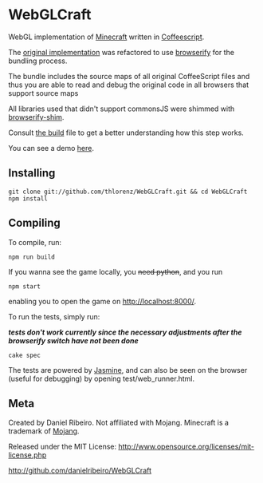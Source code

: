 WebGLCraft
==============

WebGL implementation of [Minecraft](http://www.minecraft.net/) written in [Coffeescript](http://jashkenas.github.com/coffee-script/).

The [original implementation](http://github.com/danielribeiro/WebGLCraft) was refactored to use
[browserify](https://github.com/substack/node-browserify) for the bundling process. 

The bundle includes the source maps of all original CoffeeScript files and thus you are able to read and debug the
original code in all browsers that support source maps

All libraries used that didn't support commonsJS were shimmed with [browserify-shim](https://github.com/thlorenz/browserify-shim).

Consult [the build](https://github.com/thlorenz/WebGLCraft/blob/master/build.coffee) file to get a better understanding
how this step works.

You can see a demo [here](http://thlorenz.github.com/WebGLCraft/).

Installing
----
    git clone git://github.com/thlorenz/WebGLCraft.git && cd WebGLCraft 
    npm install

Compiling
----

To compile, run:

    npm run build 

If you wanna see the game locally, you ~~need python~~, and you run 

    npm start 

enabling you to open the game on [http://localhost:8000/](http://localhost:8000/).


To run the tests, simply run: 

***tests don't work currently since the necessary adjustments after the browserify switch have not been done***

    cake spec

The tests are powered by [Jasmine](http://pivotal.github.com/jasmine/), and can also be seen
on the browser (useful for debugging) by opening test/web_runner.html.


Meta
----

Created by Daniel Ribeiro. Not affiliated with Mojang. Minecraft is a trademark of [Mojang](http://mojang.com/).

Released under the MIT License: http://www.opensource.org/licenses/mit-license.php

http://github.com/danielribeiro/WebGLCraft
